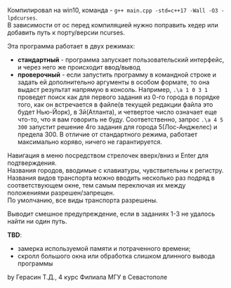 Компилировал на win10, команда - `g++ main.cpp -std=c++17 -Wall -O3 -lpdcurses`.\
В зависимости от ос перед компиляцией нужно поправить хедер или добавить путь к порту/версии ncurses.

Эта программа работает в двух режимах:
- **стандартный** - программа запускает пользовательский интерфейс, и через него же происходит ввод/вывод
- **проверочный** - если запустить программу в командной строке и задать ей дополнительно 
аргументы в особом формате, то она выдаст результат напрямую в консоль. Например, `.\a 1 0 3 1` проведет 
поиск как для первого задания из 0-го города в порядке того, как он встречается в файле(в текущей редакции файла это будет Нью-Йорк), в 3й(Атланта), и четвертое число означает еще что-то, что я вам говорить не буду. Соответственно, запрос 
`.\a 4 5 300` запустит решение 4го задания для города 5(Лос-Анджелес) и предела 300. В отличие от стандартного режима, 
работает максимально коряво, ничего не гарантируется.

Навигация в меню посредством стрелочек вверх/вниз и Enter для подтверждения.\
Названия городов, вводимые с клавиатуры, чувствительны к регистру.\
Названия видов транспорта можно вводить несколько раз подряд в соответствующем окне, тем самым переключая их между положениями разрешен/запрещен.\
По умолчанию, все виды транспорта разрешены.

Выводит смешное предупреждение, если в заданиях 1-3 не удалось найти ни один путь.

**TBD**: 
- замерка используемой памяти и потраченного времени;
- скролл большого окна или обработка слишком длинного вывода программы

by Герасин Т.Д., 4 курс Филиала МГУ в Севастополе

